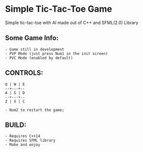 # Simple Tic-Tac-Toe Game 


Simple tic-tac-toe with AI made out of C++ and SFML(2.0) Library

## Some Game Info:
	- Game still in development
	- PVP Mode (just press Num1 in the init screen) 
	- PVC Mode (enabled by default)

## CONTROLS: 
	Q | W | E
	--+---+--
	A | S | D
	--+---+--
	Z | X | C

	- Num2 to restart the game;

## BUILD:
	- Requires C++14 
	- Requires SFML library
	- Make and enjoy
